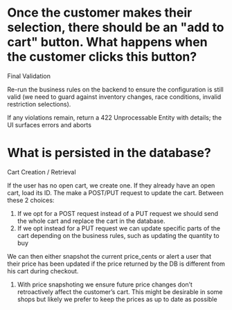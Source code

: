 # Once the customer makes their selection, there should be an "add to cart" button. What happens when the customer clicks this button? 
Final Validation

Re-run the business rules on the backend to ensure the configuration is still valid (we need to guard against inventory changes, race conditions, invalid restriction selections).

If any violations remain, return a 422 Unprocessable Entity with details; the UI surfaces errors and aborts


# What is persisted in the database?
Cart Creation / Retrieval

If the user has no open cart, we create one. If they already have an open cart, load its ID. The make a POST/PUT request to update the cart. 
Between these 2 choices:
1. If we opt for a POST request instead of a PUT request we should send the whole cart and replace the cart in the database. 
2. If we opt instead for a PUT request we can update specific parts of the cart depending on the business rules, such as updating the quantity to buy

We can then either snapshot the current price_cents or alert a user that their price has been updated if the price returned by the DB is different from his cart during checkout.
1. With price snapshoting we ensure future price changes don’t retroactively affect the customer’s cart. This might be desirable in some shops but likely we prefer to keep the prices as up to date as possible
